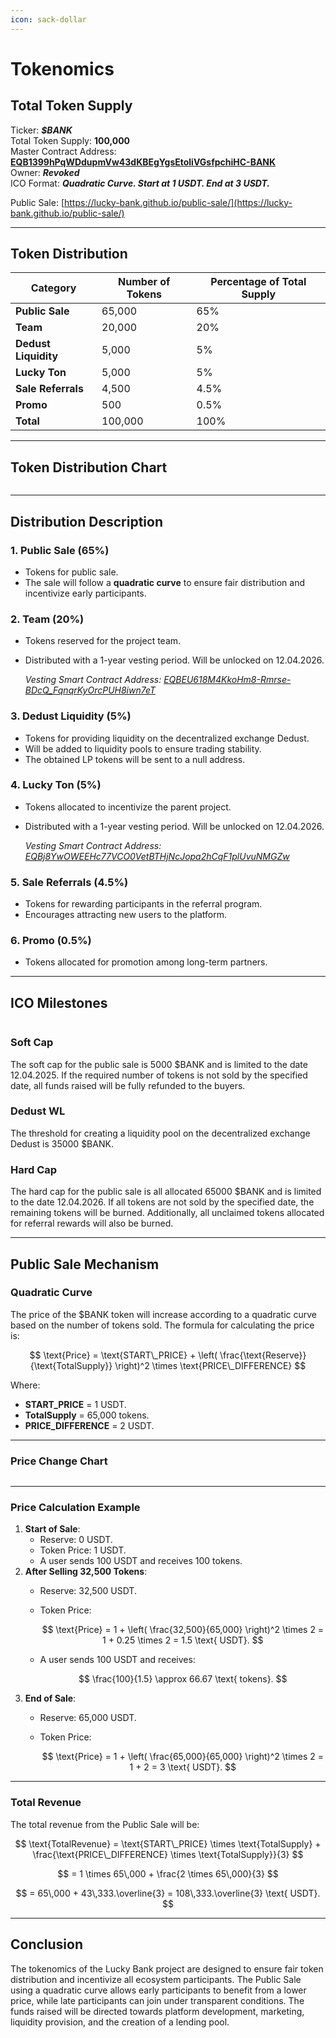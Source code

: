```yaml
---
icon: sack-dollar
---
```


# Tokenomics

## Total Token Supply

Ticker: _**$BANK**_\
Total Token Supply: **100,000**\
Master Contract Address: [**EQB1399hPqWDdupmVw43dKBEgYgsEtoliVGsfpchiHC-BANK**](https://tonviewer.com/EQB1399hPqWDdupmVw43dKBEgYgsEtoliVGsfpchiHC-BANK)\
Owner: _**Revoked**_\
ICO Format: _**Quadratic Curve. Start at 1 USDT. End at 3 USDT.**_

Public Sale: [https://lucky-bank.github.io/public-sale/](https://lucky-bank.github.io/public-sale/)

***

## Token Distribution

| Category             | Number of Tokens | Percentage of Total Supply |
| -------------------- | ---------------- | -------------------------- |
| **Public Sale**      | 65,000           | 65%                        |
| **Team**             | 20,000           | 20%                        |
| **Dedust Liquidity** | 5,000            | 5%                         |
| **Lucky Ton**        | 5,000            | 5%                         |
| **Sale Referrals**   | 4,500            | 4.5%                       |
| **Promo**            | 500              | 0.5%                       |
| **Total**            | 100,000          | 100%                       |

***

## Token Distribution Chart

<figure><img src="../.gitbook/assets/tokenomiks1.png" alt=""><figcaption></figcaption></figure>

***

## Distribution Description

### **1. Public Sale (65%)**

* Tokens for public sale.
* The sale will follow a **quadratic curve** to ensure fair distribution and incentivize early participants.

### **2. Team (20%)**

* Tokens reserved for the project team.
*   Distributed with a 1-year vesting period. Will be unlocked on 12.04.2026.

    _Vesting Smart Contract Address:_ [_EQBEU618M4KkoHm8-Rmrse-BDcQ\_FqnqrKyOrcPUH8iwn7eT_](https://tonviewer.com/EQBEU618M4KkoHm8-Rmrse-BDcQ_FqnqrKyOrcPUH8iwn7eT)

### **3. Dedust Liquidity (5%)**

* Tokens for providing liquidity on the decentralized exchange Dedust.
* Will be added to liquidity pools to ensure trading stability.
* The obtained LP tokens will be sent to a null address.

### **4. Lucky Ton (5%)**

* Tokens allocated to incentivize the parent project.
*   Distributed with a 1-year vesting period. Will be unlocked on 12.04.2026.

    _Vesting Smart Contract Address:_ [_EQBj8YwOWEEHc77VCO0VetBTHjNcJopa2hCqF1plUvuNMGZw_](https://tonviewer.com/EQBj8YwOWEEHc77VCO0VetBTHjNcJopa2hCqF1plUvuNMGZw)

### **5. Sale Referrals (4.5%)**

* Tokens for rewarding participants in the referral program.
* Encourages attracting new users to the platform.

### **6. Promo (0.5%)**

* Tokens allocated for promotion among long-term partners.

***

## ICO Milestones

<figure><img src="../.gitbook/assets/tokenomiks2.png" alt=""><figcaption></figcaption></figure>

### Soft Cap

The soft cap for the public sale is 5000 $BANK and is limited to the date 12.04.2025. If the required number of tokens is not sold by the specified date, all funds raised will be fully refunded to the buyers.

### Dedust WL

The threshold for creating a liquidity pool on the decentralized exchange Dedust is 35000 $BANK.

### Hard Cap

The hard cap for the public sale is all allocated 65000 $BANK and is limited to the date 12.04.2026. If all tokens are not sold by the specified date, the remaining tokens will be burned. Additionally, all unclaimed tokens allocated for referral rewards will also be burned.

***

## Public Sale Mechanism

### **Quadratic Curve**

The price of the $BANK token will increase according to a quadratic curve based on the number of tokens sold. The formula for calculating the price is:

$$
\text{Price} = \text{START\_PRICE} + \left( \frac{\text{Reserve}}{\text{TotalSupply}} \right)^2 \times \text{PRICE\_DIFFERENCE}
$$

Where:

* **START\_PRICE** = 1 USDT.
* **TotalSupply** = 65,000 tokens.
* **PRICE\_DIFFERENCE** = 2 USDT.

***

### Price Change Chart

<figure><img src="../.gitbook/assets/tokenomiks3.png" alt=""><figcaption></figcaption></figure>

***

### **Price Calculation Example**

1. **Start of Sale**:
   * Reserve: 0 USDT.
   * Token Price: 1 USDT.
   * A user sends 100 USDT and receives 100 tokens.
2. **After Selling 32,500 Tokens**:
   * Reserve: 32,500 USDT.
   *   Token Price:

       $$
       \text{Price} = 1 + \left( \frac{32,500}{65,000} \right)^2 \times 2 = 1 + 0.25 \times 2 = 1.5 \text{ USDT}.
       $$
   *   A user sends 100 USDT and receives:

       $$
       \frac{100}{1.5} \approx 66.67 \text{ tokens}.
       $$
3. **End of Sale**:
   * Reserve: 65,000 USDT.
   *   Token Price:

       $$
       \text{Price} = 1 + \left( \frac{65,000}{65,000} \right)^2 \times 2 = 1 + 2 = 3 \text{ USDT}.
       $$

***

### **Total Revenue**

The total revenue from the Public Sale will be:

$$
\text{TotalRevenue} = \text{START\_PRICE} \times \text{TotalSupply} + \frac{\text{PRICE\_DIFFERENCE} \times \text{TotalSupply}}{3}
$$

$$
= 1 \times 65\,000 + \frac{2 \times 65\,000}{3}
$$

$$
= 65\,000 + 43\,333.\overline{3} = 108\,333.\overline{3} \text{ USDT}.
$$

***

## Conclusion

The tokenomics of the Lucky Bank project are designed to ensure fair token distribution and incentivize all ecosystem participants. The Public Sale using a quadratic curve allows early participants to benefit from a lower price, while late participants can join under transparent conditions. The funds raised will be directed towards platform development, marketing, liquidity provision, and the creation of a lending pool.

